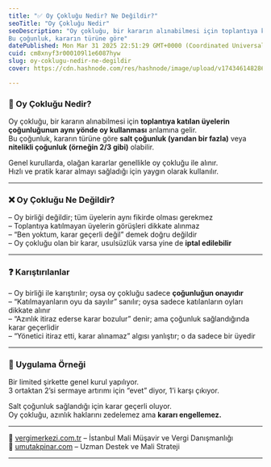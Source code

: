 ```yaml
---
title: "✅ Oy Çokluğu Nedir? Ne Değildir?"
seoTitle: "Oy Çokluğu Nedir"
seoDescription: "Oy çokluğu, bir kararın alınabilmesi için toplantıya katılan üyelerin çoğunluğunun aynı yönde oy kullanması anlamına gelir.
Bu çoğunluk, kararın türüne göre"
datePublished: Mon Mar 31 2025 22:51:29 GMT+0000 (Coordinated Universal Time)
cuid: cm8xnyf3r000109l1e6087hyw
slug: oy-coklugu-nedir-ne-degildir
cover: https://cdn.hashnode.com/res/hashnode/image/upload/v1743461482868/11dd7093-ad07-4dd2-880b-dd16153f503e.webp

---
```


### 🔹 Oy Çokluğu Nedir?

Oy çokluğu, bir kararın alınabilmesi için **toplantıya katılan üyelerin çoğunluğunun aynı yönde oy kullanması** anlamına gelir.  
Bu çoğunluk, kararın türüne göre **salt çoğunluk (yarıdan bir fazla)** veya **nitelikli çoğunluk (örneğin 2/3 gibi)** olabilir.

Genel kurullarda, olağan kararlar genellikle oy çokluğu ile alınır.  
Hızlı ve pratik karar almayı sağladığı için yaygın olarak kullanılır.

---

### ❌ Oy Çokluğu Ne Değildir?

– Oy birliği değildir; tüm üyelerin aynı fikirde olması gerekmez  
– Toplantıya katılmayan üyelerin görüşleri dikkate alınmaz  
– “Ben yoktum, karar geçerli değil” demek doğru değildir  
– Oy çokluğu olan bir karar, usulsüzlük varsa yine de **iptal edilebilir**

---

### ❓ Karıştırılanlar

– Oy birliği ile karıştırılır; oysa oy çokluğu sadece **çoğunluğun onayıdır**  
– “Katılmayanların oyu da sayılır” sanılır; oysa sadece katılanların oyları dikkate alınır  
– “Azınlık itiraz ederse karar bozulur” denir; ama çoğunluk sağlandığında karar geçerlidir  
– “Yönetici itiraz etti, karar alınamaz” algısı yanlıştır; o da sadece bir üyedir

---

### 🧠 Uygulama Örneği

Bir limited şirkette genel kurul yapılıyor.  
3 ortaktan 2’si sermaye artırımı için “evet” diyor, 1’i karşı çıkıyor.

Salt çoğunluk sağlandığı için karar geçerli oluyor.  
Oy çokluğu, azınlık haklarını zedelemez ama **kararı engellemez.**

---

📎 [vergimerkezi.com.tr](https://vergimerkezi.com.tr) – İstanbul Mali Müşavir ve Vergi Danışmanlığı  
📎 [umutakpinar.com](https://umutakpinar.com) – Uzman Destek ve Mali Strateji

---